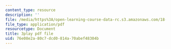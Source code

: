 ```yaml
---
content_type: resource
description: ''
file: /media/https%3A/open-learning-course-data-rc.s3.amazonaws.com/18-01sc-single-variable-calculus-fall-2010/76e08e2a80c7dcd0814a70abef48304b_kCPVBl953eY.pdf
file_type: application/pdf
resourcetype: Document
title: 3play pdf file
uid: 76e08e2a-80c7-dcd0-814a-70abef48304b
---
```

